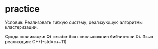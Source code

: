 practice
========
Условие:
  Реализовать гибкую систему, реализующую алгоритмы кластеризации.
  
Среда реализации:
  Qt-creator без использования библиотеки Qt.
Язык реализации:
  C++(-std=c++11)

